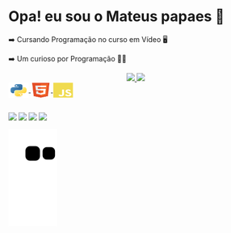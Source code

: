 # Opa! eu sou o Mateus papaes 🙂

➡️ Cursando Programação no curso em Vídeo 🖥️

➡️ Um curioso por Programação 👨‍💻
<div align="center">
  <a href="https://github.com/Papaes">
  <img height="180em" src="https://github-readme-stats.vercel.app/api?username=Papaes&show_icons=true&theme=dark&include_all_commits=true&count_private=true"/>
  <img height="180em" src="https://github-readme-stats.vercel.app/api/top-langs/?username=Papaes&layout=compact&langs_count=7&theme=dark"/>
</div>
<img align="center" alt="Papaes-Python" height="30" width="40" src="https://raw.githubusercontent.com/devicons/devicon/master/icons/python/python-original.svg">
<img align="center" alt="Papaes-HTML" height="30" width="40" src="https://raw.githubusercontent.com/devicons/devicon/master/icons/html5/html5-original.svg">
<img align="center" alt="Papaes-Js" height="30" width="40" src="https://raw.githubusercontent.com/devicons/devicon/master/icons/javascript/javascript-plain.svg">
</div>

##

<div> 
  <a href="https://www.instagram.com/mateus_papaes/" target="_blank"><img src="https://img.shields.io/badge/-Instagram-%23E4405F?style=for-the-badge&logo=instagram&logoColor=white" target="_blank"></a>
 <a href="https://discord.gg/BIGUIGEYT#8091" target="_blank"><img src="https://img.shields.io/badge/Discord-7289DA?style=for-the-badge&logo=discord&logoColor=white" target="_blank"></a> 
  <a href = "mailto:mateuspapaes19@gmail.com"><img src="https://img.shields.io/badge/-Gmail-%23333?style=for-the-badge&logo=gmail&logoColor=white" target="_blank"></a>
  <a href="https://www.linkedin.com/in/mateus-p-1245341a1/" target="_blank"><img src="https://img.shields.io/badge/-LinkedIn-%230077B5?style=for-the-badge&logo=linkedin&logoColor=white" target="_blank"></a>  
  
 ![Snake animation](https://github.com/Papaes/Papaes/blob/output/github-contribution-grid-snake.svg)
  
</div>
